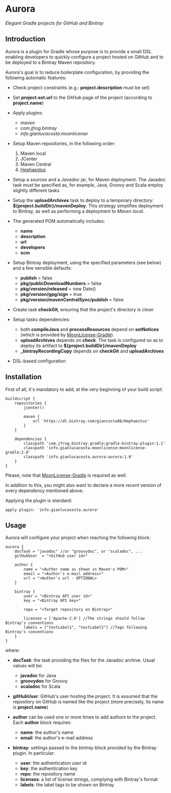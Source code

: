 # Aurora

*Elegant Gradle projects for GitHub and Bintray*


## Introduction


Aurora is a plugin for Gradle whose purpose is to provide a small DSL enabling developers to quickly
configure a project hosted on GitHub and to be deployed to a Bintray Maven repository.

Aurora's goal is to reduce boilerplate configuration, by providing the following automatic features:

* Check project constraints (e.g.: **project.description** must be set)

* Set **project.ext.url** to the GitHub page of the project (according to **project.name**)

* Apply plugins:

  * *maven*
  * *com.jfrog.bintray*
  * *info.gianlucacosta.moonlicense*

* Setup Maven repositories, in the following order:
  1. Maven local
  2. JCenter
  3. Maven Central
  4. [Hephaestus](https://bintray.com/giancosta86/Hephaestus)

* Setup a *sources* and a *Javadoc* jar, for Maven deployment. The Javadoc task must be specified as, for example, Java, Groovy and Scala employ slightly different tasks


* Setup the **uploadArchives** task to deploy to a temporary directory: **${project.buildDir}/mavenDeploy**.
This strategy simplifies deployment to Bintray, as well as performing a deployment to *Maven local*.

* The generated POM automatically includes:
  * **name**
  * **description**
  * **url**
  * **developers**
  * **scm**


* Setup Bintray deployment, using the specified parameters (see below) and a few sensible defaults:
  * **publish** = false
  * **pkg/publicDownloadNumbers** = false
  * **pkg/version/released** = new Date()
  * **pkg/version/gpg/sign** = true
  * **pkg/version/mavenCentralSync/publish** = false

* Create task **checkGit**, ensuring that the project's directory is *clean*

* Setup tasks dependencies:
  * both **compileJava** and **processResources** depend on **setNotices** (which is provided by [MoonLicense-Gradle](https://github.com/giancosta86/MoonLicense-Gradle)).
  * **uploadArchives** depends on **check**. The task is configured so as to deploy its artifact to **${project.buildDir}/mavenDeploy**
  * **_bintrayRecordingCopy** depends on **checkGit** and **uploadArchives**

* DSL-based configuration
  

## Installation

First of all, it's mandatory to add, at the very beginning of your build script:

```
buildscript {
    repositories {
        jcenter()
        
        maven {
            url 'https://dl.bintray.com/giancosta86/Hephaestus'
        }
    }

    dependencies {
        classpath 'com.jfrog.bintray.gradle:gradle-bintray-plugin:1.1'
        classpath 'info.gianlucacosta.moonlicense:moonlicense-gradle:2.0'
        classpath 'info.gianlucacosta.aurora:aurora:1.0'
    }
}
```

Please, note that [MoonLicense-Gradle](https://github.com/giancosta86/MoonLicense-Gradle) is required as well.

In addition to this, you might also want to declare a more recent version of every dependency mentioned above.


Applying the plugin is standard:

```
apply plugin: 'info.gianlucacosta.aurora'
```


## Usage

Aurora will configure your project when reaching the following block:

```
aurora {
    docTask = "javadoc" //or "groovydoc", or "scaladoc", ...
    gitHubUser  = "<GitHub user id>"

    author {
        name = "<Author name as shown in Maven's POM>"
        email = "<Author's e-mail address>"
        url = "<Author's url - OPTIONAL>
    }

    bintray {
        user = "<Bintray API user id>"
        key = "<Bintray API key>"

        repo = "<Target repository on Bintray>"
        
        licenses = ['Apache-2.0'] //The strings should follow Bintray's conventions
        labels = ["testLabel1", "testLabel2"] //Tags following Bintray's conventions
    }
}
```

where:

* **docTask**: the task providing the files for the Javadoc archive. Usual values will be:

  * **javadoc** for Java
  * **groovydoc** for Groovy
  * **scaladoc** for Scala

* **gitHubUser**: GitHub's user hosting the project.
It is assumed that the repository on GitHub is named like the project (more precisely, its name is **project.name**)

* **author** can be used one or more times to add authors to the project. Each **author** block requires:

  * **name**: the author's name
  * **email**: the author's e-mail address

* **bintray**: settings passed to the *bintray* block provided by the Bintray plugin. In particular:

  * **user**: the authentication user id
  * **key**: the authentication key
  * **repo**: the repository name
  * **licenses**: a list of license strings, complying with Bintray's format
  * **labels**: the label tags to be shown on Bintray
